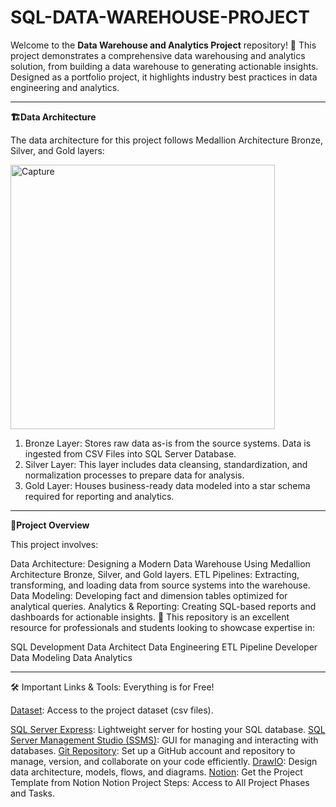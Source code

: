 # SQL-DATA-WAREHOUSE-PROJECT

Welcome to the **Data Warehouse and Analytics Project** repository! 🚀
This project demonstrates a comprehensive data warehousing and analytics solution, from building a data warehouse to generating actionable insights. Designed as a portfolio project, it highlights industry best practices in data engineering and analytics.

---
**🏗️Data Architecture**

The data architecture for this project follows Medallion Architecture Bronze, Silver, and Gold layers:

<img width="423" alt="Capture" src="https://github.com/user-attachments/assets/1968f076-f90b-44ff-bca1-d3e48ba4b573" />

1. Bronze Layer: Stores raw data as-is from the source systems. Data is ingested from CSV Files into SQL Server Database.
2. Silver Layer: This layer includes data cleansing, standardization, and normalization processes to prepare data for analysis.
3. Gold Layer: Houses business-ready data modeled into a star schema required for reporting and analytics.

---

**📖Project Overview**

This project involves:

Data Architecture: Designing a Modern Data Warehouse Using Medallion Architecture Bronze, Silver, and Gold layers.
ETL Pipelines: Extracting, transforming, and loading data from source systems into the warehouse.
Data Modeling: Developing fact and dimension tables optimized for analytical queries.
Analytics & Reporting: Creating SQL-based reports and dashboards for actionable insights.
🎯 This repository is an excellent resource for professionals and students looking to showcase expertise in:

SQL Development
Data Architect
Data Engineering
ETL Pipeline Developer
Data Modeling
Data Analytics

---
🛠️ Important Links & Tools:
Everything is for Free!


[Dataset]([https://example.com](https://github.com/Adithinayak07/SQL-DATA-WAREHOUSE-PROJECT/tree/main/datasets)): Access to the project dataset (csv files).

[SQL Server Express](https://www.microsoft.com/en-us/sql-server/sql-server-downloads): Lightweight server for hosting your SQL database.
[SQL Server Management Studio (SSMS)](https://learn.microsoft.com/en-us/ssms/download-sql-server-management-studio-ssms?view=sql-server-ver16): GUI for managing and interacting with databases.
[Git Repository](https://github.com/): Set up a GitHub account and repository to manage, version, and collaborate on your code efficiently.
[DrawIO](https://www.drawio.com/): Design data architecture, models, flows, and diagrams.
[Notion](https://www.notion.com/templates/sql-data-warehouse-project): Get the Project Template from Notion
Notion Project Steps: Access to All Project Phases and Tasks.

